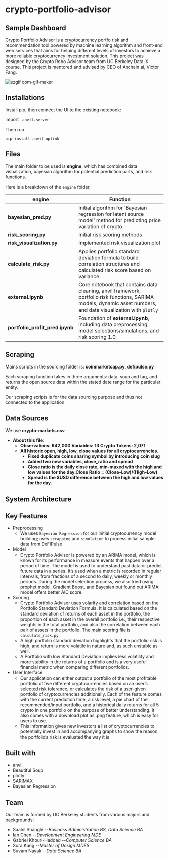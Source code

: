 # crypto-portfolio-advisor
## Sample Dashboard
Crypto Portfolio Advisor is a cryptocurrency portfo risk and recommendation tool powered by machine learning algorithm and front-end web services that aims for helping different levels of investors to achieve a more reliable cryptocurrency investment solution. This project was designed by the Crypto Robo Advisor team from UC Berkeley Data-X course. This project is mentored and advised by CEO of Anchain.ai, Victor Fang.

![ezgif com-gif-maker](https://user-images.githubusercontent.com/39391660/144360945-fc017110-767c-4b2b-bb34-068eedb318ce.gif)

## Installations
Install pip, then connect the UI to the existing notebook:

import ``` anvil.server```

Then run

```
pip install anvil-uplink
```


## Files

The main folder to be used is **engine**, which has combined data visualization, bayesian algorithm for potential prediction parts,
and risk functions.

Here is a breakdown of the ```engine``` folder,
<br>


|engine                |Function                                                                             |
|----------------------|-------------------------------------------------------------------------------------|
|**bayesian_pred.py**  |Initial algorithm for 'Bayesian regression for latent source model' method for predicting price variation of crypto.|
|**risk_scoring.py**   |Initial risk scoring methods                                                         |
|**risk_visualization.py**|Implemented risk visualization plot                                               |
|**calculate_risk.py** |Applies portfolio standard deviation formula to build correlation structures and calculated risk score based on variance      |
|**external.ipynb**    |Core notebook that contains data cleaning, anvil framework, portfolio risk functions, SARIMA models, dynamic asset numbers, and data visualization with ```plotly```  |
|**portfolio_profit_pred.ipynb** |Foundation of **external.ipynb**, including data preprocessing, model selections/simulations, and risk scoring 1.0  |

## Scraping

Mains scripts in the sourcing folder is: **coinmarketcap.py**, **defipulse.py**

Each scraping function takes in three arguments: data, soup and tag, and returns the open source data within the stated date range for the particular entity.

Our scraping scripts is for the data sourcing purpose and thus not connected to the application.

## Data Sources

We use **crypto-markets.csv**

- **About this file**:
    - **Observations: 942,000 Variables: 13 Crypto Tokens: 2,071**
    - **All historic open, high, low, close values for all cryptocurrencies.**
        - **Fixed duplicate coins sharing symbol by introducing coin slug**
        - **Added two new variables, close_ratio and spread**
        - **Close ratio is the daily close rate, min-maxed with the high and low values for the day.Close Ratio = (Close-Low)/(High-Low)**
        - **Spread is the $USD difference between the high and low values for the day.**
## System Architecture
## Key Features
- Preprocessing
  - We uses ```Bayesian Regression``` for our initial cryptocurrency model building; uses `scrapping` and `simulation` to process initial sample data from DeFiPulse
- Model
  - Crypto Portfolio Advisor is powered by an ARIMA model, which is known for its performance in measure events that happen over a period of time. The model is used to understand past data or predict future data in a series. It’s used when a metric is recorded in regular intervals, from fractions of a second to daily, weekly or monthly periods. During the model selection process, we also tried using prophet model, Gradient Boost, and Bayesian but found out ARIMA model offers better AIC score.
- Scoring
  - Crypto Portfolio Advisor uses volarity and correlation based on the Portfolio Standard Deviation Formula. It is calculated based on the standard deviation of returns of each asset in the portfolio, the proportion of each asset in the overall portfolio i.e., their respective weights in the total portfolio, and also the correlation between each pair of assets in the portfolio. The main scoring file is ```calculate_risk.py```
  - A high portfolio standard deviation highlights that the portfolio risk is high, and return is more volatile in nature and, as such unstable as well.
  - A Portfolio with low Standard Deviation implies less volatility and more stability in the returns of a portfolio and is a very useful financial metric when comparing different portfolios.
- User Interface
  - Our application can either output a portfolio of the most profitable portfolio of five different cryptocurrencies based on an user’s selected risk tolerance, or calculates the risk of a user-given portfolio of cryptocurrencies additionally. Each of the feature comes with the current prediction time, a risk level, a pie chart of the recommended/input portfolio, and a historical daily returns for all 5 crypto in one portfolio on the purpose of better understanding. It also comes with a download plot as .png feature, which is easy for users to use.
  - This information gives new investors a list of cryptocurrencies to potentially invest in and accompanying graphs to show the reason the portfolio’s risk is evaluated the way it is

## Built with
- anvil
- Beautiful Soup
- plotly
- SARIMAX
- Bayesian Regression

## Team
Our team is formed by UC Berkeley students from various majors and backgrounds:

- Saahil Shangle      --*Business Administration BS, Data Science BA*
- Ian Chen            --*Development Engineering MDE*
- Gabriel Khouri-Haddad       --*Computer Science BA*
- Sora Kang         --*Master of Design MDES*
- Suvam Nayak       --*Data Science BA*
